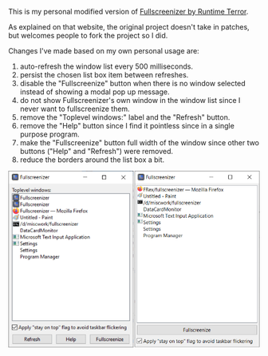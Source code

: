 This is my personal modified version of [Fullscreenizer by Runtime Terror](http://runtimeterror.com/tools/fullscreenizer/).

As explained on that website, the original project doesn't take in patches, but welcomes people to fork the project so I did.

Changes I've made based on my own personal usage are:
1. auto-refresh the window list every 500 milliseconds.
1. persist the chosen list box item between refreshes.
1. disable the "Fullscreenize" button when there is no window selected instead of showing a modal pop up message.
1. do not show Fullscreenizer's own window in the window list since I never want to fullscreenize them.
1. remove the "Toplevel windows:" label and the "Refresh" button.
1. remove the "Help" button since I find it pointless since in a single purpose program.
1. make the "Fullscreenize" button full width of the window since other two buttons ("Help" and "Refresh") were removed.
1. reduce the borders around the list box a bit.

![Old vs New comparison screenshot](screenshot.png)
